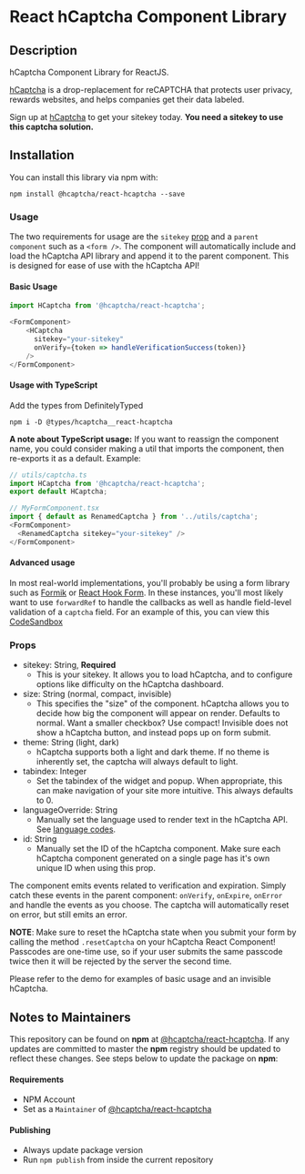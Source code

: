 # React hCaptcha Component Library

## Description

hCaptcha Component Library for ReactJS.

[hCaptcha](https://www.hcaptcha.com) is a drop-replacement for reCAPTCHA that protects user privacy, rewards websites, and helps companies get their data labeled.

Sign up at [hCaptcha](https://wwww.hcaptcha.com) to get your sitekey today. **You need a sitekey to use this captcha solution.**

## Installation

You can install this library via npm with:

```
npm install @hcaptcha/react-hcaptcha --save
```

### Usage
The two requirements for usage are the `sitekey` [prop](#props) and a `parent component` such as a `<form />`. The component will automatically include and load the
hCaptcha API library and append it to the parent component. This is designed for ease of use with the hCaptcha API!

#### Basic Usage

```js
import HCaptcha from '@hcaptcha/react-hcaptcha';

<FormComponent>
    <HCaptcha
      sitekey="your-sitekey"
      onVerify={token => handleVerificationSuccess(token)}
    />
</FormComponent>
```

#### Usage with TypeScript
Add the types from DefinitelyTyped

```
npm i -D @types/hcaptcha__react-hcaptcha
```

**A note about TypeScript usage:** If you want to reassign the component name, you could consider making a util that imports the component, then re-exports it as a default. Example:

```ts
// utils/captcha.ts
import HCaptcha from '@hcaptcha/react-hcaptcha';
export default HCaptcha;

// MyFormComponent.tsx
import { default as RenamedCaptcha } from '../utils/captcha';
<FormComponent>
  <RenamedCaptcha sitekey="your-sitekey" />
</FormComponent>
```

#### Advanced usage

In most real-world implementations, you'll probably be using a form library such as [Formik](https://github.com/jaredpalmer/formik) or [React Hook Form](https://github.com/react-hook-form/react-hook-form). In these instances, you'll most likely want to use `forwardRef` to handle the callbacks as well as handle field-level validation of a `captcha` field. For an example of this, you can view this [CodeSandbox](https://codesandbox.io/s/react-hcaptcha-formik-example-2u5ut)

### Props

- sitekey: String, **Required**
  - This is your sitekey. It allows you to load hCaptcha, and to configure options like difficulty on the hCaptcha dashboard.
- size: String (normal, compact, invisible)
  - This specifies the "size" of the component. hCaptcha allows you to decide how big the component will appear on render. Defaults to normal.
    Want a smaller checkbox? Use compact! Invisible does not show a hCaptcha button, and instead pops up on form submit.
- theme: String (light, dark)
  - hCaptcha supports both a light and dark theme. If no theme is inherently set, the captcha will always default to light.
- tabindex: Integer
  - Set the tabindex of the widget and popup. When appropriate, this can make navigation of your site more intuitive. This always defaults to 0.
- languageOverride: String
  - Manually set the language used to render text in the hCaptcha API. See [language codes](https://hcaptcha.com/docs/languages).
- id: String
  - Manually set the ID of the hCaptcha component. Make sure each hCaptcha component generated on a single page has it's own unique ID when using this prop.

The component emits events related to verification and expiration. Simply catch these events in the parent component: `onVerify`, `onExpire`, `onError` and handle the events as you choose. The captcha will automatically reset on error, but still emits an error.

**NOTE**: Make sure to reset the hCaptcha state when you submit your form by calling the method `.resetCaptcha` on your hCaptcha React Component! Passcodes are one-time use, so if your user submits the same passcode twice then it will be rejected by the server the second time.

Please refer to the demo for examples of basic usage and an invisible hCaptcha.

## Notes to Maintainers

This repository can be found on **npm** at [@hcaptcha/react-hcaptcha](https://www.npmjs.com/package/@hcaptcha/react-hcaptcha). If any updates are committed to master the **npm** registry should be updated to reflect these changes. See steps below to update the package on **npm**:

#### Requirements

- NPM Account
- Set as a `Maintainer` of [@hcaptcha/react-hcaptcha](https://www.npmjs.com/package/@hcaptcha/react-hcaptcha)

#### Publishing

- Always update package version
- Run `npm publish` from inside the current repository
